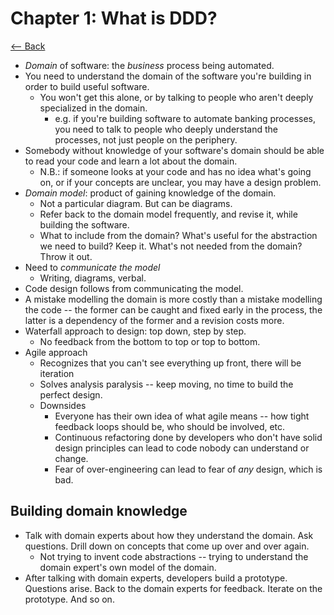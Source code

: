 # Chapter 1: What is DDD? 

[<-- Back](README.md)

* *Domain* of software: the _business_ process being automated.
* You need to understand the domain of the software you're building in order to build useful software.
  * You won't get this alone, or by talking to people who aren't deeply specialized in the domain.
    * e.g. if you're building software to automate banking processes, you need to talk to people who deeply understand the processes, not just people on the periphery. 
* Somebody without knowledge of your software's domain should be able to read your code and learn a lot about the domain.
  * N.B.: if someone looks at your code and has no idea what's going on, or if your concepts are unclear, you may have a design problem.
* *Domain model*: product of gaining knowledge of the domain.
  * Not a particular diagram. But can be diagrams. 
  * Refer back to the domain model frequently, and revise it, while building the software.
  * What to include from the domain? What's useful for the abstraction we need to build? Keep it. What's not needed from the domain? Throw it out. 
* Need to _communicate the model_
  * Writing, diagrams, verbal.
* Code design follows from communicating the model. 
* A mistake modelling the domain is more costly than a mistake modelling the code -- the former can be caught and fixed early in the process, the latter is a dependency of the former and a revision costs more. 
* Waterfall approach to design: top down, step by step. 
  * No feedback from the bottom to top or top to bottom. 
* Agile approach
  * Recognizes that you can't see everything up front, there will be iteration
  * Solves analysis paralysis -- keep moving, no time to build the perfect design.
  * Downsides
    * Everyone has their own idea of what agile means -- how tight feedback loops should be, who should be involved, etc.
    * Continuous refactoring done by developers who don't have solid design principles can lead to code nobody can understand or change. 
    * Fear of over-engineering can lead to fear of _any_ design, which is bad.

## Building domain knowledge 

* Talk with domain experts about how they understand the domain. Ask questions. Drill down on concepts that come up over and over again. 
  * Not trying to invent code abstractions -- trying to understand the domain expert's own model of the domain. 
* After talking with domain experts, developers build a prototype. Questions arise. Back to the domain experts for feedback. Iterate on the prototype. And so on. 

